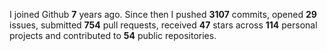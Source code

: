 
I joined Github **7** years ago. Since then I pushed **3107** commits, opened **29** issues, submitted **754** pull requests, received **47** stars across **114** personal projects and contributed to **54** public repositories.
